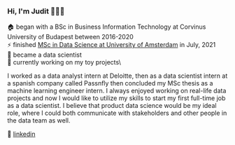 ### Hi, I'm Judit 👩‍💻👋

🏠 began with a BSc in Business Information Technology at Corvinus University of Budapest between 2016-2020\
⚡ finished [MSc in Data Science at University of Amsterdam][website] in July, 2021\
🧠 became a data scientist\
🔭 currently working on my toy projects\

I worked as a data analyst intern at Deloitte, then as a data scientist intern at a spanish company called Passnfly then concluded my MSc thesis as a machine learning engineer intern. I always enjoyed working on real-life data projects and now I would like to utilize my skills to start my first full-time job as a data scientist. I believe that product data science would be my ideal role, where I could both communicate with stakeholders and other people in the data team as well.

👔 [linkedin][linkedin]

[website]: https://www.uva.nl/en/programmes/masters/information-studies-data-science/data-science.html
[linkedin]: https://www.linkedin.com/in/juditgyorfi/
